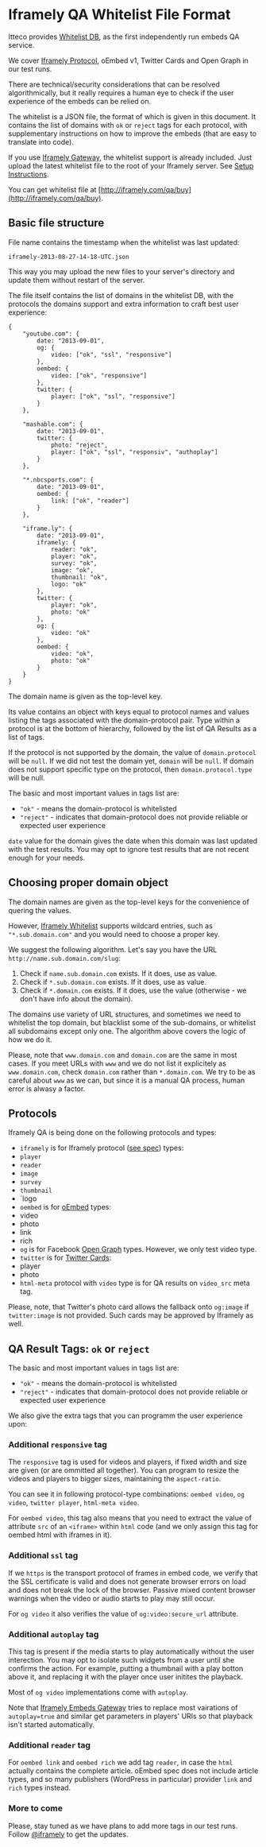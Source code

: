 # Iframely QA Whitelist File Format

Itteco provides [Whitelist DB](http://iframely.com/qa), as the first independently run embeds QA service. 

We cover [Iframely Protocol](http://iframely.com/oembed2), oEmbed v1, Twitter Cards and Open Graph in our test runs. 

There are technical/security considerations that can be resolved algorithmically, but it really 
requires a human eye to check if the user experience of the embeds can be relied on. 

The whitelist is a JSON file, the format of which is given in this document. It contains the list of domains with `ok` or `reject` tags for each protocol, with supplementary instructions on how to improve the embeds (that are easy to translate into code).

If you use [Iframely Gateway](http://iframely.com/gateway), the whitelist support is already included. Just upload the latest whitelist file to the root of your Iframely server. See [Setup Instructions](http://iframely.com/gateway/setup).

You can get whitelist file at [http://iframely.com/qa/buy](http://iframely.com/qa/buy).



## Basic file structure

File name contains the timestamp when the whitelist was last updated:

    iframely-2013-08-27-14-18-UTC.json

This way you may upload the new files to your server's directory and update them without restart of the server.

The file itself contains the list of domains in the whitelist DB, with the protocols the domains support and extra information to craft best user experience:

    {
    	"youtube.com": {
    		date: "2013-09-01",
    		og: {
    			video: ["ok", "ssl", "responsive"]
    		},
    		oembed: {
    			video: ["ok", "responsive"]
    		},
    		twitter: {
    			player: ["ok", "ssl", "responsive"]
    		}
    	},

    	"mashable.com": {
    		date: "2013-09-01",    		
    		twitter: {
    			photo: "reject",
    			player: ["ok", "ssl", "responsiv", "authoplay"]
    		}
    	},

    	"*.nbcsports.com": {
    		date: "2013-09-01",    		
    		oembed: {
    			link: ["ok", "reader"]
    		}
    	},

		"iframe.ly": {
    		date: "2013-09-01",			
			iframely: {
				reader: "ok",
				player: "ok",
				survey: "ok",
				image: "ok",
				thumbnail: "ok",
				logo: "ok"
			}, 
			twitter: {
				player: "ok",
				photo: "ok"				
			},
			og: {
				video: "ok"
			},
			oembed: {
				video: "ok",
				photo: "ok"
			}
		}
	}


The domain name is given as the top-level key. 

Its value contains an object with keys equal to protocol names and values listing the tags associated with the domain-protocol pair. Type within a protocol is at the bottom of hierarchy, followed by the list of QA Results as a list of tags.

If the protocol is not supported by the domain, the value of `domain.protocol` will be `null`. If we did not test the domain yet, `domain` will be `null`. If domain does not support specific type on the protocol, then `domain.protocol.type` will be null.

The basic and most important values in tags list are:
 - `"ok"` - means the domain-protocol is whitelisted
 - `"reject"` - indicates that domain-protocol does not provide reliable or expected user experience

`date` value for the domain gives the date when this domain was last updated with the test results. You may opt to ignore test results that are not recent enough for your needs. 


## Choosing proper domain object

The domain names are given as the top-level keys for the convenience of quering the values. 

However, [Iframely Whitelist](http://iframely.com/qa) supports wildcard entries, such as `"*.sub.domain.com"` and you would need to choose a proper key. 

We suggest the following algorithm. Let's say you have the URL `http://name.sub.domain.com/slug`:

 1. Check if `name.sub.domain.com` exists. If it does, use as value. 
 2. Check if `*.sub.domain.com` exists. If it does, use as value.
 3. Check if `*.domain.com` exists. If it does, use the value (otherwise - we don't have info about the domain).

The domains use variety of URL structures, and sometimes we need to whitelist the top domain, but blacklist some of the sub-domains, or whitelist all subdomains except only one. The algorithm above covers the logic of how we do it. 

Please, note that `www.domain.com` and `domain.com` are the same in most cases. If you meet URLs with `www` and we do not list it explicitely as `www.domain.com`, check `domain.com` rather than `*.domain.com`. We try to be as careful about `www` as we can, but since it is a manual QA process, human error is alwasy a factor.



## Protocols

Iframely QA is being done on the following protocols and types:

 - `iframely` is for Iframely protocol ([see spec](http://iframely.com/oembed2)) types:
  - `player` 
  - `reader` 
  - `image` 
  - `survey`
  - `thumbnail`
  - `logo
 - `oembed` is for [oEmbed](http://oembed.com) types:
  - video 
  - photo
  - link
  - rich
 - `og` is for Facebook [Open Graph](http://ogp.me) types. However, we only test video type.
 - `twitter` is for [Twitter Cards](https://dev.twitter.com/docs/cards):
  - player
  - photo
 - `html-meta` protocol with `video` type is for QA results on `video_src` meta tag.

Please, note, that Twitter's photo card allows the fallback onto `og:image` if `twitter:image` is not provided. Such cards may be approved by Iframely as well.



## QA Result Tags: `ok` or `reject`

The basic and most important values in tags list are:
 - `"ok"` - means the domain-protocol is whitelisted
 - `"reject"` - indicates that domain-protocol does not provide reliable or expected user experience


We also give the extra tags that you can programm the user experience upon:


### Additional `responsive` tag

The `responsive` tag is used for videos and players, if fixed width and size are given (or are ommitted all together). You can program to resize the videos and players to bigger sizes, maintaining the `aspect-ratio`. 

You can see it in following protocol-type combinations: `oembed video`, `og video`, `twitter player`, `html-meta video`. 

For `oembed video`, this tag also means that you need to extract the value of attribute `src` of an `<iframe>` within `html` code (and we only assign this tag for oembed html with iframes in it).


### Additional `ssl` tag

If we `https` is the transport protocol of frames in embed code, we verify that the SSL certificate is valid and does not generate browser errors on load and does not break the lock of the browser. Passive mixed content browser warnings when the video or audio starts to play may still occur.

For `og video` it also verifies the value of `og:video:secure_url` attribute.


### Additional `autoplay` tag

This tag is present if the media starts to play automatically without the user interection. You may opt to isolate such widgets from a user until she confirms the action. For example, putting a thumbnail with a play botton above it, and replacing it with the player once user initites the playback. 

Most of `og video` implementations come with `autoplay`. 

Note that [Iframely Embeds Gateway](http://iframely.com/gateway) tries to replace most vairations of `autoplay=true` and similar get parameters in players' URIs so that playback isn't started automatically.


### Additional `reader` tag

For `oembed link` and `oembed rich` we add tag `reader`, in case the `html` actually contains the complete article. oEmbed spec does not include article types, and so many publishers (WordPress in particular) provider `link` and `rich` types instead.


### More to come

Please, stay tuned as we have plans to add more tags in our test runs. Follow [@iframely](https://twitter.com/iframely) to get the updates.